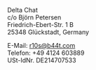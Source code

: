 <!-- Do not change, all information are requried by law in Germany... -->
Delta Chat  
c/o Björn Petersen  
Friedrich-Ebert-Str. 1 B  
25348 Glückstadt, Germany

E-Mail: <a href="&#x6d;&#x61;&#x69;&#108;&#116;&#x6f;&#58;&#114;&#49;&#48;&#115;&#64;&#98;&#52;&#x34;&#116;&#46;&#99;&#111;&#x6d;">&#114;&#49;&#48;&#115;&#64;&#98;&#52;&#x34;&#116;&#46;&#99;&#111;&#x6d;</a>  
Telefon: +49 4124 603889  
USt-IdNr. DE214707533
